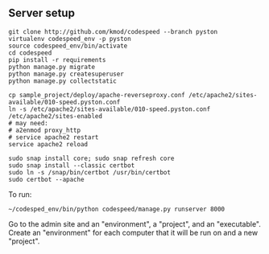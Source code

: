 ## Server setup

```
git clone http://github.com/kmod/codespeed --branch pyston
virtualenv codespeed_env -p pyston
source codespeed_env/bin/activate
cd codespeed
pip install -r requirements
python manage.py migrate
python manage.py createsuperuser
python manage.py collectstatic

cp sample_project/deploy/apache-reverseproxy.conf /etc/apache2/sites-available/010-speed.pyston.conf
ln -s /etc/apache2/sites-available/010-speed.pyston.conf /etc/apache2/sites-enabled
# may need:
# a2enmod proxy_http
# service apache2 restart
service apache2 reload

sudo snap install core; sudo snap refresh core
sudo snap install --classic certbot
sudo ln -s /snap/bin/certbot /usr/bin/certbot
sudo certbot --apache
```

To run:
```
~/codesped_env/bin/python codespeed/manage.py runserver 8000
```

Go to the admin site and an "environment", a "project", and an "executable".
Create an "environment" for each computer that it will be run on and a new "project".
